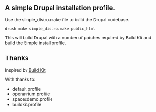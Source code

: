 ## A simple Drupal installation profile.

Use the simple_distro.make file to build the Drupal codebase.

`drush make simple_distro.make public_html`

This will build Drupal with a number of patches required by Build Kit and build the Simple install profile.

## Thanks

Inspired by [Build Kit](http://drupal.org/project/buildkit)

With thanks to:

* default.profile
* openatrium.profile
* spacesdemo.profile
* buildkit.profile

